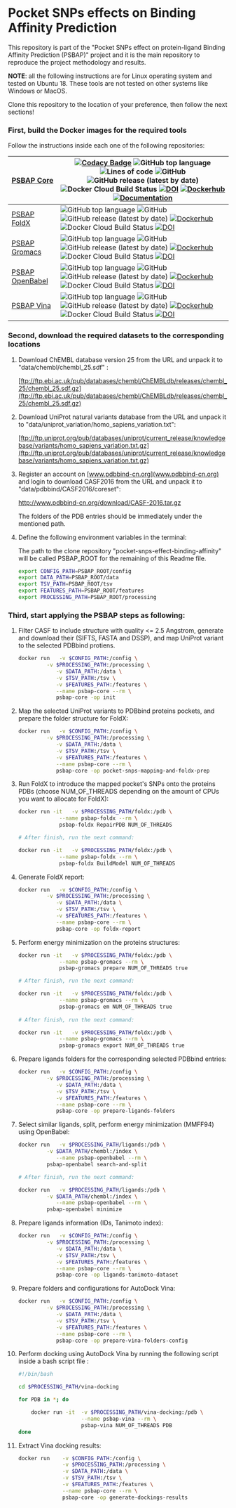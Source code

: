 # Pocket SNPs effects on Binding Affinity Prediction

This repository is part of the "Pocket SNPs effect on protein-ligand Binding Affinity Prediction (PSBAP)" project and it is the main repository to reproduce the project methodology and results.

**NOTE**: all the following instructions are for Linux operating system and tested on Ubuntu 18. These tools are not tested on other systems like Windows or MacOS.

Clone this repository to the location of your preference, then follow the next sections!



### First, build the Docker images for the required tools

Follow the instructions inside each one of the following repositories:

| [PSBAP Core](https://github.com/ammar257ammar/psbap-core)    | [![Codacy Badge](https://app.codacy.com/project/badge/Grade/f88127b901bd40b48b9a3bab4b309703)](https://www.codacy.com/gh/ammar257ammar/psnpbind-core/dashboard?utm_source=github.com&amp;utm_medium=referral&amp;utm_content=ammar257ammar/psnpbind-core&amp;utm_campaign=Badge_Grade) ![GitHub top language](https://img.shields.io/github/languages/top/ammar257ammar/psnpbind-core) ![Lines of code](https://img.shields.io/tokei/lines/github/ammar257ammar/psnpbind-core) ![GitHub](https://img.shields.io/github/license/ammar257ammar/psnpbind-core) ![GitHub release (latest by date)](https://img.shields.io/github/v/release/ammar257ammar/psnpbind-core) ![Docker Cloud Build Status](https://img.shields.io/docker/cloud/build/aammar/psnpbind-core) [![DOI](https://zenodo.org/badge/227237183.svg)](https://zenodo.org/badge/latestdoi/227237183) [![Dockerhub](https://img.shields.io/badge/dockerhub-aammar%2Fpsnpbind--core-green)](https://hub.docker.com/r/aammar/psnpbind-core) [![Documentation](https://img.shields.io/badge/Documentation-Javadoc-blue)](https://ammar257ammar.github.io/psnpbind-core/) |
| ------------------------------------------------------------ | ------------------------------------------------------------ |
| [PSBAP FoldX](https://github.com/ammar257ammar/psbap-foldx)  | ![GitHub top language](https://img.shields.io/github/languages/top/ammar257ammar/psnpbind-foldx) ![GitHub](https://img.shields.io/github/license/ammar257ammar/psnpbind-foldx) ![GitHub release (latest by date)](https://img.shields.io/github/v/release/ammar257ammar/psnpbind-foldx) [![Dockerhub](https://img.shields.io/badge/Dockerhub-aammar%2Fpsnpbind--foldx-green)](https://hub.docker.com/r/aammar/psnpbind-foldx) ![Docker Cloud Build Status](https://img.shields.io/docker/cloud/build/aammar/psnpbind-foldx) [![DOI](https://zenodo.org/badge/224151495.svg)](https://zenodo.org/badge/latestdoi/224151495) |
| [PSBAP Gromacs](https://github.com/ammar257ammar/psbap-gromacs) | ![GitHub top language](https://img.shields.io/github/languages/top/ammar257ammar/psnpbind-gromacs) ![GitHub](https://img.shields.io/github/license/ammar257ammar/psnpbind-gromacs) ![GitHub release (latest by date)](https://img.shields.io/github/v/release/ammar257ammar/psnpbind-gromacs) [![Dockerhub](https://img.shields.io/badge/Dockerhub-aammar%2Fpsnpbind--gromacs-green)](https://hub.docker.com/r/aammar/psnpbind-gromacs) ![Docker Cloud Build Status](https://img.shields.io/docker/cloud/build/aammar/psnpbind-gromacs) [![DOI](https://zenodo.org/badge/266883870.svg)](https://zenodo.org/badge/latestdoi/266883870) |
| [PSBAP OpenBabel](https://github.com/ammar257ammar/psbap-openbabel) | ![GitHub top language](https://img.shields.io/github/languages/top/ammar257ammar/psnpbind-openbabel) ![GitHub](https://img.shields.io/github/license/ammar257ammar/psnpbind-openbabel) ![GitHub release (latest by date)](https://img.shields.io/github/v/release/ammar257ammar/psnpbind-openbabel) [![Dockerhub](https://img.shields.io/badge/Dockerhub-aammar%2Fpsnpbind--openbabel-green)](https://hub.docker.com/r/aammar/psnpbind-openbabel) ![Docker Cloud Build Status](https://img.shields.io/docker/cloud/build/aammar/psnpbind-openbabel) [![DOI](https://zenodo.org/badge/266906942.svg)](https://zenodo.org/badge/latestdoi/266906942) |
| [PSBAP Vina](https://github.com/ammar257ammar/psbap-vina)    | ![GitHub top language](https://img.shields.io/github/languages/top/ammar257ammar/psnpbind-vina) ![GitHub](https://img.shields.io/github/license/ammar257ammar/psnpbind-vina) ![GitHub release (latest by date)](https://img.shields.io/github/v/release/ammar257ammar/psnpbind-vina) [![Dockerhub](https://img.shields.io/badge/Dockerhub-aammar%2Fpsnpbind--vina-green)](https://hub.docker.com/r/aammar/psnpbind-vina) ![Docker Cloud Build Status](https://img.shields.io/docker/cloud/build/aammar/psnpbind-vina) [![DOI](https://zenodo.org/badge/241072278.svg)](https://zenodo.org/badge/latestdoi/241072278) |



### Second, download the required datasets to the corresponding locations

1. Download ChEMBL database version 25 from the URL and unpack it to "data/chembl/chembl_25.sdf" :

   [ftp://ftp.ebi.ac.uk/pub/databases/chembl/ChEMBLdb/releases/chembl_25/chembl_25.sdf.gz](ftp://ftp.ebi.ac.uk/pub/databases/chembl/ChEMBLdb/releases/chembl_25/chembl_25.sdf.gz) 

2. Download UniProt natural variants database from the URL and unpack it to "data/uniprot_variation/homo_sapiens_variation.txt":

   [ftp://ftp.uniprot.org/pub/databases/uniprot/current_release/knowledgebase/variants/homo_sapiens_variation.txt.gz](ftp://ftp.uniprot.org/pub/databases/uniprot/current_release/knowledgebase/variants/homo_sapiens_variation.txt.gz) 

3. Register an account on [www.pdbbind-cn.org](www.pdbbind-cn.org) and login to download CASF2016 from the URL and unpack it to "data/pdbbind/CASF2016/coreset":

   http://www.pdbbind-cn.org/download/CASF-2016.tar.gz

   The folders of the PDB entries should be immediately under the mentioned path.

4. Define the following environment variables in the terminal:

   The path to the clone repository "pocket-snps-effect-binding-affinity" will be called PSBAP_ROOT for the remaining of this Readme file.

   ```bash
   export CONFIG_PATH=PSBAP_ROOT/config
   export DATA_PATH=PSBAP_ROOT/data
   export TSV_PATH=PSBAP_ROOT/tsv
   export FEATURES_PATH=PSBAP_ROOT/features
   export PROCESSING_PATH=PSBAP_ROOT/processing
   ```

   

### Third, start applying the PSBAP steps as following:

1. Filter CASF to include structure with quality <= 2.5 Angstrom, generate and download their (SIFTS, FASTA and DSSP), and map UniProt variant to the selected PDBbind protiens.

   ```bash
   docker run 	-v $CONFIG_PATH:/config \
   			-v $PROCESSING_PATH:/processing \
               -v $DATA_PATH:/data \
               -v $TSV_PATH:/tsv \
               -v $FEATURES_PATH:/features \
               --name psbap-core --rm \
               psbap-core -op init
   ```

2. Map the selected UniProt variants to PDBbind proteins pockets, and prepare the folder structure for FoldX:

   ```bash
   docker run 	-v $CONFIG_PATH:/config \
   			-v $PROCESSING_PATH:/processing \
               -v $DATA_PATH:/data \
               -v $TSV_PATH:/tsv \
               -v $FEATURES_PATH:/features \
               --name psbap-core --rm \
               psbap-core -op pocket-snps-mapping-and-foldx-prep
   ```

3. Run FoldX to introduce the mapped pocket's SNPs onto the proteins PDBs (choose NUM_OF_THREADS depending on the amount of CPUs you want to allocate for FoldX):

   ```bash
   docker run -it 	-v $PROCESSING_PATH/foldx:/pdb \
   				--name psbap-foldx --rm \
   				psbap-foldx RepairPDB NUM_OF_THREADS
   
   # After finish, run the next command:
   
   docker run -it 	-v $PROCESSING_PATH/foldx:/pdb \
   				--name psbap-foldx --rm \
   				psbap-foldx BuildModel NUM_OF_THREADS
   ```

4. Generate FoldX report:

   ```bash
   docker run 	-v $CONFIG_PATH:/config \
   			-v $PROCESSING_PATH:/processing \
               -v $DATA_PATH:/data \
               -v $TSV_PATH:/tsv \
               -v $FEATURES_PATH:/features \
               --name psbap-core --rm \
               psbap-core -op foldx-report
   ```

5. Perform energy minimization on the proteins structures:

   ```bash
   docker run -it 	-v $PROCESSING_PATH/foldx:/pdb \
   				--name psbap-gromacs --rm \
   				psbap-gromacs prepare NUM_OF_THREADS true
   
   # After finish, run the next command:
   
   docker run -it 	-v $PROCESSING_PATH/foldx:/pdb \
   				--name psbap-gromacs --rm \
   				psbap-gromacs em NUM_OF_THREADS true
   				
   # After finish, run the next command:
   
   docker run -it 	-v $PROCESSING_PATH/foldx:/pdb \
   				--name psbap-gromacs --rm \
   				psbap-gromacs export NUM_OF_THREADS true
   ```

6. Prepare ligands folders for the corresponding selected PDBbind entries:

   ```bash
   docker run 	-v $CONFIG_PATH:/config \
   			-v $PROCESSING_PATH:/processing \
               -v $DATA_PATH:/data \
               -v $TSV_PATH:/tsv \
               -v $FEATURES_PATH:/features \
               --name psbap-core --rm \
               psbap-core -op prepare-ligands-folders
   ```

7. Select similar ligands, split, perform energy minimization (MMFF94) using OpenBabel:

   ```bash
   docker run 	-v $PROCESSING_PATH/ligands:/pdb \
   			-v $DATA_PATH/chembl:/index \
               --name psbap-openbabel --rm \
   			psbap-openbabel search-and-split
   
   # After finish, run the next command:
   
   docker run 	-v $PROCESSING_PATH/ligands:/pdb \
   			-v $DATA_PATH/chembl:/index \
               --name psbap-openbabel --rm \
   			psbap-openbabel minimize
   ```

8. Prepare ligands information (IDs, Tanimoto index):

   ```bash
   docker run 	-v $CONFIG_PATH:/config \
   			-v $PROCESSING_PATH:/processing \
               -v $DATA_PATH:/data \
               -v $TSV_PATH:/tsv \
               -v $FEATURES_PATH:/features \
               --name psbap-core --rm \
               psbap-core -op ligands-tanimoto-dataset
   ```

9. Prepare folders and configurations for AutoDock Vina:

   ```bash
   docker run 	-v $CONFIG_PATH:/config \
   			-v $PROCESSING_PATH:/processing \
               -v $DATA_PATH:/data \
               -v $TSV_PATH:/tsv \
               -v $FEATURES_PATH:/features \
               --name psbap-core --rm \
               psbap-core -op prepare-vina-folders-config
   ```

10. Perform docking using AutoDock Vina by running the following script inside a bash script file :

    ```bash
    #!/bin/bash
    
    cd $PROCESSING_PATH/vina-docking
    
    for PDB in *; do
    
    	docker run -it 	-v $PROCESSING_PATH/vina-docking:/pdb \
                        --name psbap-vina --rm \
                        psbap-vina NUM_OF_THREADS PDB				
    done
    ```

11. Extract Vina docking results:

    ```bash
    docker run    -v $CONFIG_PATH:/config \
    			  -v $PROCESSING_PATH:/processing \
                  -v $DATA_PATH:/data \
                  -v $TSV_PATH:/tsv \
                  -v $FEATURES_PATH:/features \
                  --name psbap-core --rm \
                  psbap-core -op generate-dockings-results
    ```

    
